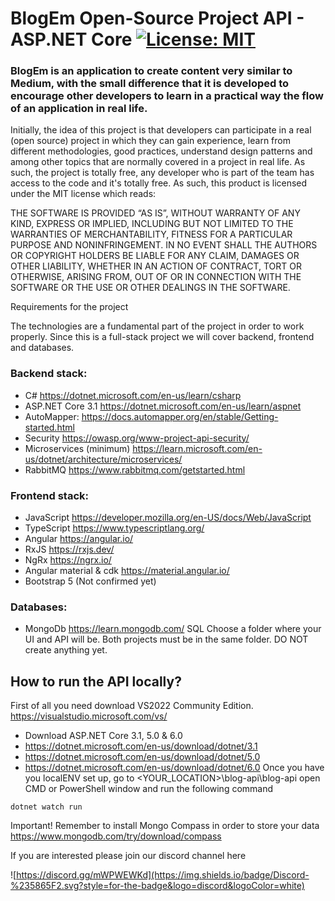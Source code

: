 
# BlogEm Open-Source Project API - ASP.NET Core [![License: MIT](https://img.shields.io/badge/License-MIT-yellow.svg)](https://opensource.org/licenses/MIT)

### BlogEm is an application to create content very similar to Medium, with the small difference that it is developed to encourage other developers to learn in a practical way the flow of an application in real life.

Initially, the idea of this project is that developers can participate in a real (open source) project in which they can gain experience, learn from different methodologies, good practices, understand design patterns and among other topics that are normally covered in a project in real life.
As such, the project is totally free, any developer who is part of the team has access to the code and it's totally free.
As such, this product is licensed under the MIT license which reads:

THE SOFTWARE IS PROVIDED “AS IS”, WITHOUT WARRANTY OF ANY KIND, EXPRESS OR IMPLIED, INCLUDING BUT NOT LIMITED TO THE WARRANTIES OF MERCHANTABILITY, FITNESS FOR A PARTICULAR PURPOSE AND NONINFRINGEMENT. IN NO EVENT SHALL THE AUTHORS OR COPYRIGHT HOLDERS BE LIABLE FOR ANY CLAIM, DAMAGES OR OTHER LIABILITY, WHETHER IN AN ACTION OF CONTRACT, TORT OR OTHERWISE, ARISING FROM, OUT OF OR IN CONNECTION WITH THE SOFTWARE OR THE USE OR OTHER DEALINGS IN THE SOFTWARE.

Requirements for the project

The technologies are a fundamental part of the project in order to work properly. Since this is a full-stack project we will cover backend, frontend and databases.
### Backend stack:
- C# https://dotnet.microsoft.com/en-us/learn/csharp 
- ASP.NET Core 3.1 https://dotnet.microsoft.com/en-us/learn/aspnet 
- AutoMapper: https://docs.automapper.org/en/stable/Getting-started.html  
- Security https://owasp.org/www-project-api-security/ 
- Microservices (minimum) https://learn.microsoft.com/en-us/dotnet/architecture/microservices/ 
- RabbitMQ https://www.rabbitmq.com/getstarted.html 
### Frontend stack:
- JavaScript https://developer.mozilla.org/en-US/docs/Web/JavaScript 
- TypeScript https://www.typescriptlang.org/ 
- Angular https://angular.io/ 
- RxJS https://rxjs.dev/ 
- NgRx https://ngrx.io/ 
- Angular material & cdk https://material.angular.io/ 
- Bootstrap 5 (Not confirmed yet)
### Databases:
- MongoDb https://learn.mongodb.com/ 
SQL Choose a folder where your UI and API will be. Both projects must be in the same folder. DO NOT create anything yet.

## How to run the API locally?

First of all you need download VS2022 Community Edition. https://visualstudio.microsoft.com/vs/ 
- Download ASP.NET Core 3.1, 5.0 & 6.0
- https://dotnet.microsoft.com/en-us/download/dotnet/3.1
- https://dotnet.microsoft.com/en-us/download/dotnet/5.0
- https://dotnet.microsoft.com/en-us/download/dotnet/6.0
Once you have you localENV set up, go to <YOUR_LOCATION>\blog-api\blog-api open CMD or PowerShell window and run the following command

```
dotnet watch run
```
Important! Remember to install Mongo Compass in order to store your data https://www.mongodb.com/try/download/compass

If you are interested please join our discord channel here 

![https://discord.gg/mWPWEWKd](https://img.shields.io/badge/Discord-%235865F2.svg?style=for-the-badge&logo=discord&logoColor=white)


